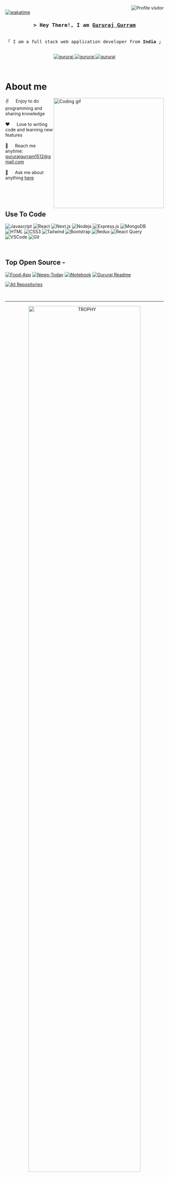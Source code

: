 <a href="https://komarev.com/ghpvc/?username=gururaj1512">
  <img align="right" src="https://komarev.com/ghpvc/?username=gururaj1512&label=Visitors&color=0e75b6&style=flat" alt="Profile visitor" />
</a>


[![wakatime](https://wakatime.com/badge/user/018ea020-c9a5-4d2b-b665-16ae826093bc.svg)](https://wakatime.com/@artemis_09)

<!-- Intro  -->
<h3 align="center">
        <samp>&gt; Hey There!, I am
                <b><a target="_blank" href="https://gururaj1512.com">Gururaj Gurram</a></b>
        </samp>
</h3>


<p align="center"> 
  <samp>
    <br>
    「 I am a full stack web application developer from <b>India</b> 」
    <br>
    <br>
  </samp>
</p>

<p align="center">
 <a href="https://gururaj1512" target="blank">
  <img src="https://img.shields.io/badge/Website-DC143C?style=for-the-badge&logo=medium&logoColor=white" alt="gururaj" />
 </a>
 <a href="https://www.linkedin.com/in/gururaj-gurram-58b625276/" target="_blank">
  <img src="https://img.shields.io/badge/LinkedIn-0077B5?style=for-the-badge&logo=linkedin&logoColor=white" alt="gururaj"/>
 </a>
 <a href="https://www.instagram.com/gururajgurram_09/" target="_blank">
  <img src="https://img.shields.io/badge/Instagram-fe4164?style=for-the-badge&logo=instagram&logoColor=white" alt="gururaj" />
 </a>
</p>
<br />

<!-- About Section -->
 # About me
 
<p>
 <img align="right" width="350" src="/assets/programmer.gif" alt="Coding gif" />
  
 ✌️ &emsp; Enjoy to do programming and sharing knowledge <br/><br/>
 ❤️ &emsp; Love to writing code and learning new features<br/><br/>
 📧 &emsp; Reach me anytime: gururajgurram1512@gmail.com<br/><br/>
 💬 &emsp; Ask me about anything [here](https://github.com/gururaj1512/gururaj1512/issues)

</p>

<br/>
<br/>
<br/>

## Use To Code

![Javascript](https://img.shields.io/badge/Javascript-F0DB4F?style=for-the-badge&labelColor=black&logo=javascript&logoColor=F0DB4F)
![React](https://img.shields.io/badge/-React-61DBFB?style=for-the-badge&labelColor=black&logo=react&logoColor=61DBFB)
![Next.js](https://img.shields.io/badge/next.js-000000?style=for-the-badge&logo=nextdotjs&logoColor=white)
![Nodejs](https://img.shields.io/badge/Nodejs-3C873A?style=for-the-badge&labelColor=black&logo=node.js&logoColor=3C873A)
![Express.js](https://img.shields.io/badge/Express.js-000000?style=for-the-badge&logo=express&logoColor=white)
![MongoDB](https://img.shields.io/badge/MongoDB-4EA94B?style=for-the-badge&logo=mongodb&logoColor=white)
![HTML](https://img.shields.io/badge/HTML5-E34F26?style=for-the-badge&logo=html5&logoColor=white)
![CSS3](https://img.shields.io/badge/CSS3-1572B6?style=for-the-badge&logo=css3&logoColor=white)
![Tailwind](https://img.shields.io/badge/Tailwind_CSS-092749?style=for-the-badge&logo=tailwindcss&logoColor=06B6D4&labelColor=000000)
![Bootstrap](https://img.shields.io/badge/Bootstrap-563D7C?style=for-the-badge&logo=bootstrap&logoColor=white)
![Redux](https://img.shields.io/badge/Redux-593D88?style=for-the-badge&logo=redux&logoColor=white)
![React Query](https://img.shields.io/badge/-React_Query-FF4154?style=for-the-badge&logo=react%20query&logoColor=white)
![VSCode](https://img.shields.io/badge/Visual_Studio-0078d7?style=for-the-badge&logo=visual%20studio&logoColor=white)
![Git](https://img.shields.io/badge/Git-F05032?style=for-the-badge&logo=git&logoColor=white)

<br/>

## Top Open Source -
[![Food-App](https://github-readme-stats.vercel.app/api/pin/?username=gururaj1512&repo=Backend-FoodApp&border_color=7F3FBF&bg_color=0D1117&title_color=C9D1D9&text_color=8B949E&icon_color=7F3FBF)](https://github.com/gururaj1512/Backend-FoodApp)
[![News-Today](https://github-readme-stats.vercel.app/api/pin/?username=gururaj1512&repo=E-commerce-Web&border_color=7F3FBF&bg_color=0D1117&title_color=C9D1D9&text_color=8B949E&icon_color=7F3FBF)](https://github.com/gururaj1512/E-commerce-Web)
[![iNotebook](https://github-readme-stats.vercel.app/api/pin/?username=gururaj1512&repo=iNotebook&border_color=7F3FBF&bg_color=0D1117&title_color=C9D1D9&text_color=8B949E&icon_color=7F3FBF)](https://github.com/gururaj1512/iNotebook)
[![Gururaj Readme](https://github-readme-stats.vercel.app/api/pin/?username=gururaj1512&repo=gururaj1512&border_color=7F3FBF&bg_color=0D1117&title_color=C9D1D9&text_color=8B949E&icon_color=7F3FBF)](https://github.com/gururaj1512/gururaj1512)

<p align="left">
  <a href="https://github.com/gururaj1512?tab=repositories" target="_blank"><img alt="All Repositories" title="All Repositories" src="https://img.shields.io/badge/-All%20Repos-2962FF?style=for-the-badge&logo=koding&logoColor=white"/></a>
</p>

<br/>
<hr/>
<!--- trophy (start) -->
<div align="center">
  <a href="https://github.com/ryo-ma/github-profile-trophy" title="Go to Source">
      <img align="center" width="84%" src="https://github-profile-trophy.vercel.app/?username=1010nishant&amp;theme=radical&amp;row=1&amp;column=7&amp;margin-h=15&amp;margin-w=5&amp;no-bg=true" alt="TROPHY">
    </a>
</div>
<!--- trophy (start) -->
<hr/>
<br/>

<p align="center">
  <a href="https://github.com/gururaj1512">
    <img src="https://github-readme-streak-stats.herokuapp.com/?user=gururaj1512&theme=radical&border=7F3FBF&background=0D1117" alt="Gururaj's GitHub streak"/>
  </a>
</p>

<p align="center">
  <a href="https://github.com/gururaj1512">
    <img src="https://github-profile-summary-cards.vercel.app/api/cards/profile-details?username=gururaj1512&theme=radical" alt="Gururaj's GitHub Contribution"/>
  </a>
</p>

<a> 
    <a href="https://github.com/gururaj1512"><img alt="Gururaj's Github Stats" src="https://denvercoder1-github-readme-stats.vercel.app/api?username=gururaj1512&show_icons=true&count_private=true&theme=react&border_color=7F3FBF&bg_color=0D1117&title_color=F85D7F&icon_color=F8D866" height="192px" width="49.5%"/></a>
  <a href="https://github.com/gururaj1512"><img alt="Gururaj's Top Languages" src="https://denvercoder1-github-readme-stats.vercel.app/api/top-langs/?username=gururaj1512&langs_count=8&layout=compact&theme=react&border_color=7F3FBF&bg_color=0D1117&title_color=F85D7F&icon_color=F8D866" height="192px" width="49.5%"/></a>
  <br/>
</a>


![Gururaj's Graph](https://github-readme-activity-graph.vercel.app/graph?username=gururaj1512&custom_title=Gururaj's%20GitHub%20Activity%20Graph&bg_color=0D1117&color=7F3FBF&line=7F3FBF&point=7F3FBF&area_color=FFFFFF&title_color=FFFFFF&area=true)
